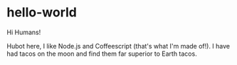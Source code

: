 # hello-world

Hi Humans!

Hubot here, I like Node.js and Coffeescript (that's what I'm made of!).
I have had tacos on the moon and find them far superior to Earth tacos.
